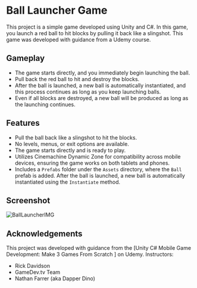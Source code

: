 # Ball Launcher Game

This project is a simple game developed using Unity and C#. In this game, you launch a red ball to hit blocks by pulling it back like a slingshot. This game was developed with guidance from a Udemy course.


## Gameplay

- The game starts directly, and you immediately begin launching the ball.
- Pull back the red ball to hit and destroy the blocks.
- After the ball is launched, a new ball is automatically instantiated, and this process continues as long as you keep launching balls.
- Even if all blocks are destroyed, a new ball will be produced as long as the launching continues.


## Features

- Pull the ball back like a slingshot to hit the blocks.
- No levels, menus, or exit options are available.
- The game starts directly and is ready to play.
- Utilizes Cinemachine Dynamic Zone for compatibility across mobile devices, ensuring the game works on both tablets and phones.
- Includes a `Prefabs` folder under the `Assets` directory, where the `Ball` prefab is added. After the ball is launched, a new ball is automatically instantiated using the `Instantiate` method.


## Screenshot

![BallLauncherIMG](https://github.com/user-attachments/assets/23e2407d-852e-4899-9e39-6d408f85be5f)


## Acknowledgements

This project was developed with guidance from the [Unity C# Mobile Game Development: Make 3 Games From Scratch
] on Udemy. Instructors:

- Rick Davidson
- GameDev.tv Team
- Nathan Farrer (aka Dapper Dino)
